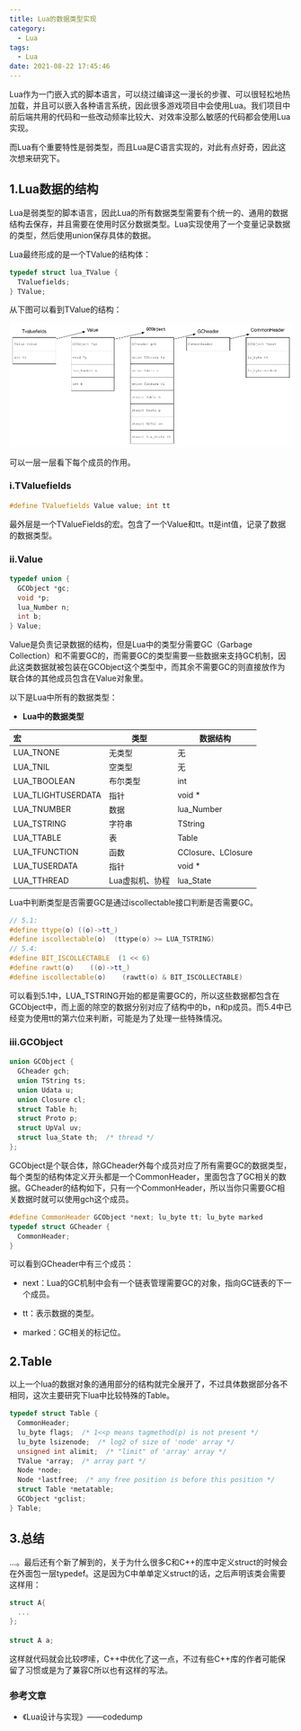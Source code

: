 ```yaml
---
title: Lua的数据类型实现
category:
  - Lua
tags:
  - Lua
date: 2021-08-22 17:45:46
---
```


Lua作为一门嵌入式的脚本语言，可以绕过编译这一漫长的步骤、可以很轻松地热加载，并且可以嵌入各种语言系统，因此很多游戏项目中会使用Lua。我们项目中前后端共用的代码和一些改动频率比较大、对效率没那么敏感的代码都会使用Lua实现。

而Lua有个重要特性是弱类型，而且Lua是C语言实现的，对此有点好奇，因此这次想来研究下。

<!-- more -->

## 1.Lua数据的结构

Lua是弱类型的脚本语言，因此Lua的所有数据类型需要有个统一的、通用的数据结构去保存，并且需要在使用时区分数据类型。Lua实现使用了一个变量记录数据的类型，然后使用union保存具体的数据。

Lua最终形成的是一个TValue的结构体：

```cpp
typedef struct lua_TValue {
  TValuefields;
} TValue;
```

从下图可以看到TValue的结构：

![Lua数据结构](Lua的数据类型实现/Lua数据结构.png)

可以一层一层看下每个成员的作用。

### i.TValuefields

```cpp
#define TValuefields Value value; int tt
```

最外层是一个TValueFields的宏。包含了一个Value和tt。tt是int值，记录了数据的数据类型。

### ii.Value

```cpp
typedef union {
  GCObject *gc;
  void *p;
  lua_Number n;
  int b;
} Value;
```

Value是负责记录数据的结构，但是Lua中的类型分需要GC（Garbage Collection）和不需要GC的，而需要GC的类型需要一些数据来支持GC机制，因此这类数据就被包装在GCObject这个类型中，而其余不需要GC的则直接放作为联合体的其他成员包含在Value对象里。

以下是Lua中所有的数据类型：

* **Lua中的数据类型**

| 宏                 | 类型            | 数据结构           |
| :----------------- | --------------- | ------------------ |
| LUA_TNONE          | 无类型          | 无                 |
| LUA_TNIL           | 空类型          | 无                 |
| LUA_TBOOLEAN       | 布尔类型        | int                 |
| LUA_TLIGHTUSERDATA | 指针            | void *             |
| LUA_TNUMBER | 数据            | lua_Number             |
| LUA_TSTRING        | 字符串          | TString            |
| LUA_TTABLE         | 表              | Table              |
| LUA_TFUNCTION      | 函数            | CClosure、LClosure |
| LUA_TUSERDATA      | 指针            | void *             |
| LUA_TTHREAD        | Lua虚拟机、协程 | lua_State          |

Lua中判断类型是否需要GC是通过iscollectable接口判断是否需要GC。

``` cpp
// 5.1: 
#define ttype(o) ((o)->tt_)
#define iscollectable(o)  (ttype(o) >= LUA_TSTRING)
// 5.4:
#define BIT_ISCOLLECTABLE  (1 << 6)
#define rawtt(o)	((o)->tt_)
#define iscollectable(o)	(rawtt(o) & BIT_ISCOLLECTABLE)
```

可以看到5.1中，LUA_TSTRING开始的都是需要GC的，所以这些数据都包含在GCObject中，而上面的除空的数据分别对应了结构中的b，n和p成员。而5.4中已经变为使用tt的第六位来判断，可能是为了处理一些特殊情况。

### iii.GCObject

```cpp
union GCObject {
  GCheader gch;
  union TString ts;
  union Udata u;
  union Closure cl;
  struct Table h;
  struct Proto p;
  struct UpVal uv;        
  struct lua_State th;  /* thread */
};
```

GCObject是个联合体，除GCheader外每个成员对应了所有需要GC的数据类型，每个类型的结构体定义开头都是一个CommonHeader，里面包含了GC相关的数据。GCheader的结构如下，只有一个CommonHeader，所以当你只需要GC相关数据时就可以使用gch这个成员。

```cpp
#define CommonHeader GCObject *next; lu_byte tt; lu_byte marked
typedef struct GCheader {
  CommonHeader;
}
```

可以看到GCheader中有三个成员：

* next：Lua的GC机制中会有一个链表管理需要GC的对象，指向GC链表的下一个成员。

* tt：表示数据的类型。

* marked：GC相关的标记位。

## 2.Table

以上一个lua的数据对象的通用部分的结构就完全展开了，不过具体数据部分各不相同，这次主要研究下lua中比较特殊的Table。

```cpp
typedef struct Table {
  CommonHeader;
  lu_byte flags;  /* 1<<p means tagmethod(p) is not present */
  lu_byte lsizenode;  /* log2 of size of 'node' array */
  unsigned int alimit;  /* "limit" of 'array' array */
  TValue *array;  /* array part */
  Node *node;
  Node *lastfree;  /* any free position is before this position */
  struct Table *metatable;
  GCObject *gclist;
} Table;
```



## 3.总结

...。最后还有个新了解到的，关于为什么很多C和C++的库中定义struct的时候会在外面包一层typedef。这是因为C中单单定义struct的话，之后声明该类会需要这样用：

```cpp
struct A{
  ...
};

struct A a;
```

这样就代码就会比较啰嗦，C++中优化了这一点，不过有些C++库的作者可能保留了习惯或是为了兼容C所以也有这样的写法。

### **参考文章**

* 《Lua设计与实现》——codedump

